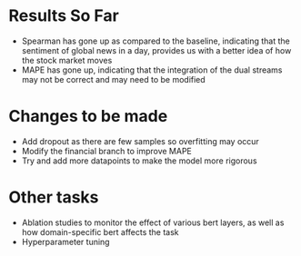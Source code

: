 # Results So Far
- Spearman has gone up as compared to the baseline, indicating that the sentiment of global news in a day, provides us with a better idea of how the stock market moves
- MAPE has gone up, indicating that the integration of the dual streams may not be correct and may need to be modified

# Changes to be made
- Add dropout as there are few samples so overfitting may occur
- Modify the financial branch to improve MAPE
- Try and add more datapoints to make the model more rigorous 

# Other tasks
- Ablation studies to monitor the effect of various bert layers, as well as how domain-specific bert affects the task
- Hyperparameter tuning